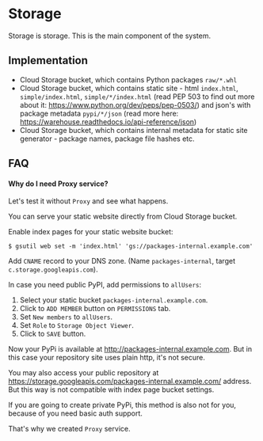 Storage
=======

Storage is storage. This is the main component of the system.

Implementation
--------------

- Cloud Storage bucket, which contains Python packages `raw/*.whl`
- Cloud Storage bucket, which contains static site - html `index.html`, `simple/index.html`, `simple/*/index.html` (read PEP 503 to find out more about it: https://www.python.org/dev/peps/pep-0503/) and json's with package metadata `pypi/*/json` (read more here: https://warehouse.readthedocs.io/api-reference/json)
- Cloud Storage bucket, which contains internal metadata for static site generator - package names, package file hashes etc.


FAQ
---

#### Why do I need Proxy service?

Let's test it without `Proxy` and see what happens.

You can serve your static website directly from Cloud Storage bucket.

Enable index pages for your static website bucket:

```
$ gsutil web set -m 'index.html' 'gs://packages-internal.example.com'
```

Add `CNAME` record to your DNS zone. (Name `packages-internal`, target `c.storage.googleapis.com`).

In case you need public PyPI, add permissions to `allUsers`:

1. Select your static bucket `packages-internal.example.com`.
2. Click to `ADD MEMBER` button on `PERMISSIONS` tab. 
3. Set `New members` to `allUsers`.
4. Set `Role` to `Storage Object Viewer`.
5. Click to `SAVE` button. 

Now your PyPi is available at http://packages-internal.example.com. 
But in this case your repository site uses plain http, it's not secure.

You may also access your public repository at https://storage.googleapis.com/packages-internal.example.com/ address. 
But this way is not compatible with index page bucket settings.

If you are going to create private PyPi, this method is also not for you, because of you need basic auth support.

That's why we created `Proxy` service.
